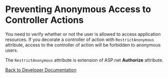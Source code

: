 # Preventing Anonymous Access to Controller Actions

You need to verify whether or not the user is allowed to access application resources. If you decorate a controller of action with ```RestrictAnonymous``` attribute, access to the controller of action will be forbidden to anonymous users.

The ```RestrictAnonymous``` attribute is extension of ASP.net **Authorize** attribute.


[Back to Developer Documentation](../readme.md)